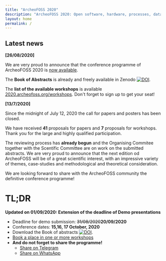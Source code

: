 ```yaml
---
title: "ArcheoFOSS 2020"
description: "ArcheoFOSS 2020: Open software, hardware, processes, data and formats in archaeological research"
layout: home
permalink: /
---
```


## Latest news

**[26/08/2020]**

We are very proud to announce that the conference programme of ArcheoFOSS 2020 is [now available](./programme).

The **Book of Abstracts** is already and freely available in Zenodo [![DOI](https://zenodo.org/badge/DOI/10.5281/zenodo.4002961.svg)](https://doi.org/10.5281/zenodo.4002961).


The **list of the available workshops** is available [2020.archeofoss.org/workshops](./workshops). Don't forget to sign up to get your seat!

**[13/7/2020]**

Since the midnight of July 12, 2020 the call for papers and posters has been closed.

We have received **41** proposals for papers and **7** proposals for workshops. Thank you for the large and highly qualified participation.

The reviewing process has **already begun** and the Organising Commitee together with the Scentific Committee are on work on the submitted abstracts. We are very proud to announce that the next edition od ArcheoFOSS will be of a great scientific interest, with an impressive variety of themes, case-studies and methodological and theoretical consideration.

We are looking forward to share with the ArcheoFOSS community the definitive conference programme!


# TL;DR
**Updated on 01/09/2020: Extension of the deadline of Demo presentations**
- Deadline for demo submission: <strike>31/08/2020</strike>**20/09/2020**
- Conference dates: **15,16, 17 October, 2020**
- Download the Book of abstracts [![DOI](https://zenodo.org/badge/DOI/10.5281/zenodo.4002961.svg)](https://doi.org/10.5281/zenodo.4002961).
- [Book a place in one or more workshops](/workshops)
- **And do not forget to share the programme!**
    - [Share on Telegram](https://telegram.me/share/url?url=https://2020.archeofoss.org/programme&text=Available+programme+of+ArcheoFOSS+2020)
    - [Share on WhatsApp](https://wa.me/?text=https://2020.archeofoss.org/programme+Available+programme+of+ArcheoFOSS+2020)
